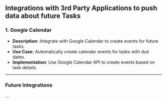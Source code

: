 ## Integrations with 3rd Party Applications to push data about future Tasks

### 1. Google Calendar
- **Description**: Integrate with Google Calendar to create events for future tasks.
- **Use Case**: Automatically create calendar events for tasks with due dates.
- **Implementation**: Use Google Calendar API to create events based on task details.

---
### Future Integrations
...

